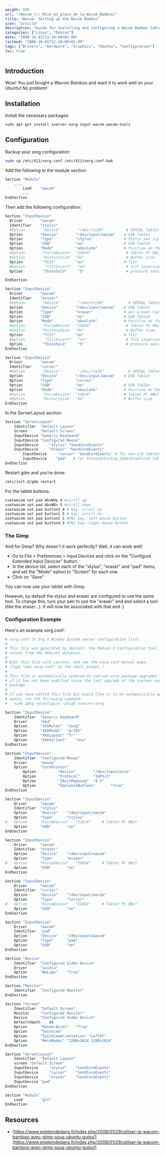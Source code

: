 ```yaml
---
weight: 999
url: "/Wacom_\\:_Mise_en_place_de_la_Wacom_Bamboo/"
title: "Wacom: Setting up the Wacom Bamboo"
icon: "article"
description: "Guide for installing and configuring a Wacom Bamboo tablet on Linux"
categories: ["Linux", "Debian"]
date: "2008-10-01T12:20:00+02:00"
lastmod: "2008-10-01T12:20:00+02:00"
tags: ["Drivers", "Hardware", "Graphics", "Ubuntu", "Configuration"]
toc: true
---
```


## Introduction

Wow! You just bought a Wacom Bamboo and want it to work well on your Ubuntu! No problem!

## Installation

Install the necessary packages:

```bash
sudo apt-get install xserver-xorg-input-wacom wacom-tools
```

## Configuration

Backup your xorg configuration:

```bash
sudo cp /etc/X11/xorg.conf /etc/X11/xorg.conf.bak
```

Add the following to the module section:

```bash
Section "Module"
	....
        Load    "wacom"
        ...
EndSection
```

Then add the following configuration:

```bash
Section "InputDevice"
  Driver        "wacom"
  Identifier    "stylus"
  #Option        "Device"        "/dev/ttyS0"          # SERIAL Tablet
  Option        "Device"        "/dev/input/wacom"    # USB Tablet
  Option        "Type"          "stylus"              # Stylus pen tip
  Option        "USB"           "on"                  # USB Tablet
  Option        "Mode"          "absolute"            # Position on the tablet
  #Option        "ForceDevice"  "ISDV4"                # Tablet PC ONLY
  #Option        "HistorySize"  "64"                   # Buffer size
  Option         "Tilt"         "on"                  # Tilt
  #Option         "TiltInvert"   "on"                  # Tilt inversion
  Option         "Threshold"     "5"                   # pressure sensitivity

EndSection

Section "InputDevice"
  Driver        "wacom"
  Identifier    "eraser"
  #Option        "Device"        "/dev/ttyS0"           # SERIAL Tablet
  Option        "Device"        "/dev/input/wacom"    # USB Tablet
  Option        "Type"          "eraser"              # pen eraser tip
  Option        "USB"           "on"                  # USB Tablet
  Option        "Mode"          "absolute"            # Position on the tablet
  #Option        "ForceDevice"  "ISDV4"                # Tablet PC ONLY
  #Option        "HistorySize"  "64"                   # Buffer size
  Option         "Tilt"         "on"                  # Tilt
  #Option         "TiltInvert"   "on"                  # Tilt inversion
  Option         "Threshold"     "5"                   # pressure sensitivity
EndSection

Section "InputDevice"
  Driver        "wacom"
  Identifier    "cursor"
  #Option        "Device"        "/dev/ttyS0"           # SERIAL Tablet
  Option        "Device"        "/dev/input/wacom"    # USB Tablet
  Option        "Type"          "cursor"
  Option        "USB"           "on"                  # USB Tablet
  Option        "Mode"          "absolute"            # Position on the tablet
  #Option        "ForceDevice"  "ISDV4"               # Tablet PC ONLY
  #Option        "HistorySize"  "64"                  # Buffer size
EndSection
```

In the ServerLayout section:

```bash
Section "ServerLayout"
	Identifier	"Default Layout"
	Screen		"Default Screen"
	InputDevice	"Generic Keyboard"
	InputDevice	"Configured Mouse"
	InputDevice     "stylus" "SendCoreEvents"
	InputDevice     "eraser" "SendCoreEvents"
        InputDevice     "cursor" "SendCoreEvents" # for non-LCD tablets only
        InputDevice    "pad"   # for Intuos3/Cintiq 21UX/Graphire4 tablets and should not send core events
EndSection
```

Restart gdm and you're done:

```bash
/etc/init.d/gdm restart
```

For the tablet buttons:

```bash
xsetwacom set pad AbsWUp 4 #scroll up
xsetwacom set pad AbsWDn 5 #scroll down
xsetwacom set pad button3 4 # key: scroll up
xsetwacom set pad button1 5 # key: scroll dn
xsetwacom set pad button2 1 #FN1 key: left mouse button
xsetwacom set pad button4 3 #FN2 key: right mouse button
```

### The Gimp

And for Gimp? Why doesn't it work perfectly? Well, it can work well!

* Go to File > Preferences > Input Devices and click on the "Configure Extended Input Devices" button.
* In the device list, select each of the "stylus", "eraser" and "pad" items, and set the "Mode" option to "Screen" for each one.
* Click on "Save"

You can now use your tablet with Gimp.

However, by default the stylus and eraser are configured to use the same tool. To change this, turn your pen to use the "eraser" end and select a tool (like the eraser...). It will now be associated with that end :)

### Configuration Example

Here's an example xorg.conf:

```bash
# xorg.conf (X.Org X Window System server configuration file)
#
# This file was generated by dexconf, the Debian X Configuration tool, using
# values from the debconf database.
#
# Edit this file with caution, and see the xorg.conf manual page.
# (Type "man xorg.conf" at the shell prompt.)
#
# This file is automatically updated on xserver-xorg package upgrades *only*
# if it has not been modified since the last upgrade of the xserver-xorg
# package.
#
# If you have edited this file but would like it to be automatically updated
# again, run the following command:
#   sudo dpkg-reconfigure -phigh xserver-xorg

Section "InputDevice"
	Identifier	"Generic Keyboard"
	Driver		"kbd"
	Option		"XkbRules"	"xorg"
	Option		"XkbModel"	"pc105"
	Option		"XkbLayout"	"fr"
	Option		"XkbVariant"	"oss"
EndSection

Section "InputDevice"
	Identifier	"Configured Mouse"
	Driver		"mouse"
	Option		"CorePointer"
        Option          "Device"        "/dev/input/mice"
        Option          "Protocol"      "ImPS/2"
        Option          "ZAxisMapping"  "4 5"
        Option          "Emulate3Buttons"       "true"
EndSection

Section "InputDevice"
	Driver		"wacom"
	Identifier	"stylus"
	Option		"Device"	"/dev/input/wacom"
	Option		"Type"		"stylus"
#	Option		"ForceDevice"	"ISDV4"		# Tablet PC ONLY
	Option		"USB"		"on"
EndSection

Section "InputDevice"
	Driver		"wacom"
	Identifier	"eraser"
	Option		"Device"	"/dev/input/wacom"
	Option		"Type"		"eraser"
#	Option		"ForceDevice"	"ISDV4"		# Tablet PC ONLY
	Option		"USB"		"on"
EndSection

Section "InputDevice"
	Driver		"wacom"
	Identifier	"cursor"
	Option		"Device"	"/dev/input/wacom"
	Option		"Type"		"cursor"
#	Option		"ForceDevice"	"ISDV4"		# Tablet PC ONLY
	Option		"USB"		"on"
EndSection

Section "InputDevice"
	Driver		"wacom"
	Identifier	"pad"
	Option		"Device"	"/dev/input/wacom"
	Option		"Type"		"pad"
	Option		"USB"		"on"
EndSection

Section "Device"
	Identifier	"Configured Video Device"
	Driver		"nvidia"
	Option		"NoLogo"	"True"
EndSection

Section "Monitor"
	Identifier	"Configured Monitor"
EndSection

Section "Screen"
	Identifier	"Default Screen"
	Monitor		"Configured Monitor"
	Device		"Configured Video Device"
	Defaultdepth	24
	Option		"RenderAccel"	"True"
	Option 		"TwinView"
	Option		"TwinViewOrientation" "LeftOf"
	Option 		"MetaModes" "1280×1024 1280×1024"
EndSection

Section "ServerLayout"
	Identifier	"Default Layout"
	screen "Default Screen"
	InputDevice     "stylus"	"SendCoreEvents"
	InputDevice     "cursor"	"SendCoreEvents"
	InputDevice     "eraser"	"SendCoreEvents"
	InputDevice	"pad"
EndSection

Section "Module"
	Load		"glx"
EndSection
```

## Resources
- [https://www.enpleindedans.fr/index.php/2008/01/29/utiliser-la-wacom-bamboo-avec-gimp-sous-ubuntu-gutsy/](https://www.enpleindedans.fr/index.php/2008/01/29/utiliser-la-wacom-bamboo-avec-gimp-sous-ubuntu-gutsy/)
